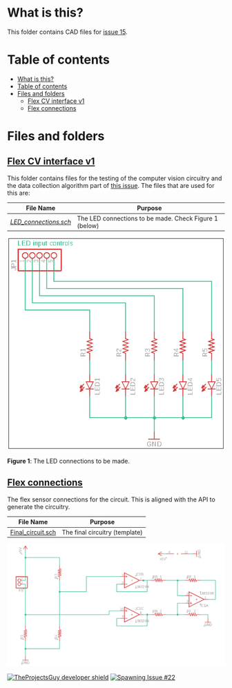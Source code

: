 # What is this?
This folder contains CAD files for [issue 15](https://github.com/SleepWorkers/Project-SIGHT/issues/15).

# Table of contents
- [What is this?](#what-is-this)
- [Table of contents](#table-of-contents)
- [Files and folders](#files-and-folders)
  - [Flex CV interface v1](#flex-cv-interface-v1)
  - [Flex connections](#flex-connections)

# Files and folders
## [Flex CV interface v1](./Flex_CV_interface_v1)
This folder contains files for the testing of the computer vision circuitry and the data collection algorithm part of [this issue](https://github.com/SleepWorkers/Project-SIGHT/issues/22). The files that are used for this are:

| **File Name** | **Purpose** |
| ---- | ---- |
| [*LED_connections.sch*](./Flex_CV_interface_v1/LED_connections.sch) | The LED connections to be made. Check Figure 1 (below) |

![Figure 1: LED Connections to be made](../.media/photos/LED_connections.png)

**Figure 1**: The LED connections to be made.

## [Flex connections](./Flex_connections/)
The flex sensor connections for the circuit. This is aligned with the API to generate the circuitry.

| **File Name** | **Purpose** |
| ---- | ---- |
| [Final_circuit.sch](./Flex_connections/Final_circuit.sch) | The final circuitry (template) |

![Final circuitry](./../APIs/.media/photos/Flex_sensor_final_eagle_1.png)

[![TheProjectsGuy developer shield][TheProjectsGuy-dev-shield]][TheProjectsGuy-dev-profile]
[![Spawning Issue #22][issue-shield]][issue-link]

[TheProjectsGuy-dev-shield]: https://img.shields.io/badge/Dev-TheProjectsGuy-0061ff.svg
[TheProjectsGuy-dev-profile]: https://github.com/TheProjectsGuy
[issue-shield]: https://img.shields.io/badge/Issue-%2315-f49842.svg
[issue-link]: https://github.com/SleepWorkers/Project-SIGHT/issues/15
